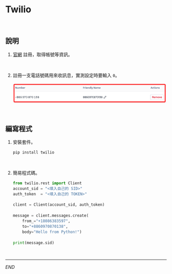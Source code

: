 # Twilio

<br>

## 說明

1. [官網](https://www.twilio.com/) 註冊，取得帳號等資訊。

<br>

2. 註冊一支電話號碼用來收訊息，實測設定時要輸入 `0`。

    ![](images/img_01.png)

<br>

## 編寫程式

1. 安裝套件。

    ```bash
    pip install twilio
    ```

<br>

2. 簡易程式碼。

    ```python
    from twilio.rest import Client
    account_sid = "<填入自己的 SID>"
    auth_token  = "<填入自己的 TOKEN>"

    client = Client(account_sid, auth_token)

    message = client.messages.create(
        from_="+18086383597",
        to="+8860970870138",
        body="Hello from Python!")

    print(message.sid)
    ```

<br>

___

_END_